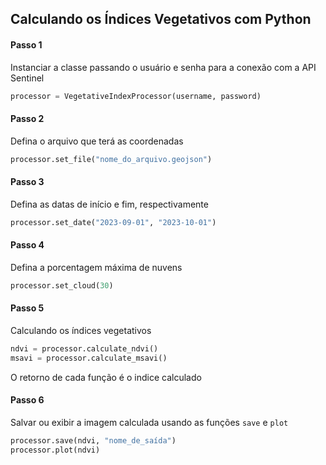 ## Calculando os Índices Vegetativos com Python

#### Passo 1
Instanciar a classe passando o usuário e senha para a conexão com a API Sentinel
```python
processor = VegetativeIndexProcessor(username, password)
```
#### Passo 2
Defina o arquivo que terá as coordenadas
```python
processor.set_file("nome_do_arquivo.geojson")
```
#### Passo 3
Defina as datas de início e fim, respectivamente
```python
processor.set_date("2023-09-01", "2023-10-01")
```
#### Passo 4
Defina a porcentagem máxima de nuvens
```python
processor.set_cloud(30)
```
#### Passo 5
Calculando os índices vegetativos
```python
ndvi = processor.calculate_ndvi()
msavi = processor.calculate_msavi()
```
O retorno de cada função é o indice calculado

#### Passo 6
Salvar ou exibir a imagem calculada usando as funções `save` e `plot`
```python
processor.save(ndvi, "nome_de_saída")
processor.plot(ndvi)
```